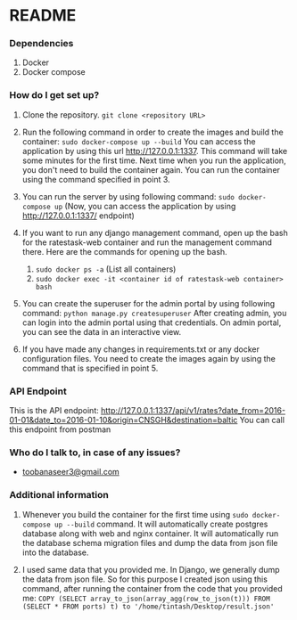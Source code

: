 # README

### Dependencies

1. Docker
2. Docker compose

### How do I get set up?

1. Clone the repository.
   `git clone <repository URL>`

2. Run the following command in order to create the images and build the container:
   `sudo docker-compose up --build`
   You can access the application by using this url http://127.0.0.1:1337.
   This command will take some minutes for the first time. Next time when you run the application, you don't
   need to build the container again. You can run the container using the command specified in point 3.

3. You can run the server by using following command:
   `sudo docker-compose up`
   (Now, you can access the application by using http://127.0.0.1:1337/ endpoint)

4. If you want to run any django management command, open up the bash for the ratestask-web container and run the management command there. Here are the commands for opening up the bash.

   1. `sudo docker ps -a` (List all containers)
   2. `sudo docker exec -it <container id of ratestask-web container> bash`

5. You can create the superuser for the admin portal by using following command:
   `python manage.py createsuperuser`
   After creating admin, you can login into the admin portal using that credentials. On admin portal, you can see the data in an interactive view.

6. If you have made any changes in requirements.txt or any docker configuration files. You need to create the images again by using the command that is specified in point 5.

### API Endpoint

This is the API endpoint:
http://127.0.0.1:1337/api/v1/rates?date_from=2016-01-01&date_to=2016-01-10&origin=CNSGH&destination=baltic
You can call this endpoint from postman

### Who do I talk to, in case of any issues?

- toobanaseer3@gmail.com

### Additional information

1. Whenever you build the container for the first time using `sudo docker-compose up --build` command. It will automatically create postgres database along with web and nginx container. It will automatically run the database schema migration files and dump the data from json file into the database.

2. I used same data that you provided me. In Django, we generally dump the data from json file. So for this purpose I created json using this command, after running the container from the code that you provided me:
   `COPY (SELECT array_to_json(array_agg(row_to_json(t))) FROM (SELECT * FROM ports) t) to '/home/tintash/Desktop/result.json'`
